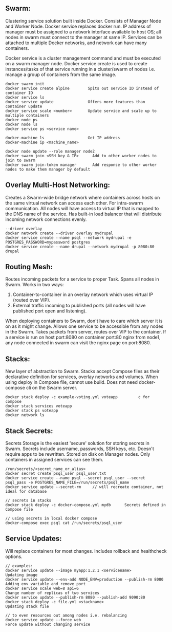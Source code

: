 ## Swarm:
Clustering service solution built inside Docker. Consists of Manager Node and Worker Node. Docker service replaces docker run. IP address of manager must be assigned to a network interface available to host OS; all nodes in swarm must connect to the manager at same IP. Services can be attached to multiple Docker networks, and network can have many containers. 

Docker service is a cluster management command and must be executed on a swarm manager node. Docker service create is used to create instances/tasks of that service running in a cluster/swarm of nodes i.e. manage a group of containers from the same image.

```
docker swarm init
docker service create alpine        Spits out service ID instead of container ID
docker service ls
docker service update               Offers more features than container update
docker service scale <number>       Update service and scale up to multiple containers
docker node ps
docker node ls
docker service ps <service name>

docker-machine ls                   Get IP address
docker-machine ip <machine_name>

docker node update --role manager node2
docker swarm join <SSH key & IP>      Add to other worker nodes to join to swarm
docker swarm join-token manager       Add response to other worker nodes to make them manager by default
```
## Overlay Multi-Host Networking:
Creates a Swarm-wide bridge network where containers across hosts on the same virtual network can access each other. For intra-swarm communication. All nodes will have access to virtual IP that is mapped to the DNS name of the service. Has built-in load balancer that will distribute incoming network connections evenly.
```
--driver overlay      
docker network create --driver overlay mydrupal
docker service create --name psql --network mydrupal -e POSTGRES_PASSWORD=mypassword postgres
docker service create --name drupal --network mydrupal -p 8080:80 drupal
```

## Routing Mesh:
Routes incoming packets for a service to proper Task. Spans all nodes in Swarm. Works in two ways:
1) Container-to-container in an overlay network which uses virtual IP (routed over VIP).
2) External traffic incoming to published ports (all nodes will have published port open and listening).

When deploying containers to Swarm, don't have to care which server it is on as it might change. Allows one service to be accessible from any nodes in the Swarm. Takes packets from server, routes over VIP to the container. If a service is run on host port:8080 on container port:80 nginx from node1, any node connected in swarm can visit the nginx page on port:8080.

## Stacks:
New layer of abstraction to Swarm. Stacks accept Compose files as their declarative definition for services, overlay networks and volumes. When using deploy in Compose file, cannot use build. Does not need docker-compose cli on the Swarm server.

```
docker stack deploy -c example-voting.yml voteapp         c for compose 
docker stack services voteapp
docker stack ps voteapp
docker network ls
```

## Stack Secrets:
Secrets Storage is the easiest 'secure' solution for storing secrets in Swarm. Secrets include username, passwords, SSH keys, etc. Doesn't require apps to be rewritten. Stored on disk on Manager nodes. Only containers in assigned services can see them.

```
/run/secrets/<secret_name_or_alias>
docker secret create psql_user psql_user.txt
docker service create --name psql --secret psql_user --secret psql_pass -e POSTGRES_NAME_FILE=/run/secrets/psql_name
docker service update --secret-rm     // will recreate container, not ideal for database

// secrets in stacks
docker stack deploy -c docker-compose.yml mydb      Secrets defined in Compose file
```
```
// using secrets in local docker compose
docker-compose exec psql cat /run/secrets/psql_user
```

## Service Updates:
Will replace containers for most changes. Includes rollback and healthcheck options.

```
// examples:
docker service update --image myapp:1.2.1 <servicename>                   Updating image
docker service update --env-add NODE_ENV=production --publish-rm 8080     Adding env variable and remove port
docker service scale web=8 api=6                                          Change number of replicas of two services
docker service update --publish-rm 8080 --publish-add 9090:80
docker stack deploy -c file.yml <stackname>                               Updating stack file

// to even resources out among nodes i.e. rebalancing
docker service update --force web                                         Force update without changing service
```
